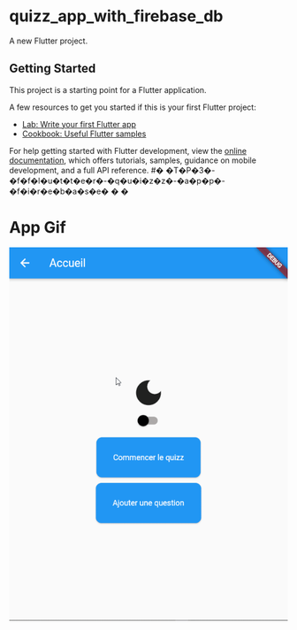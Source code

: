# quizz_app_with_firebase_db

A new Flutter project.

## Getting Started

This project is a starting point for a Flutter application.

A few resources to get you started if this is your first Flutter project:

- [Lab: Write your first Flutter app](https://docs.flutter.dev/get-started/codelab)
- [Cookbook: Useful Flutter samples](https://docs.flutter.dev/cookbook)

For help getting started with Flutter development, view the
[online documentation](https://docs.flutter.dev/), which offers tutorials,
samples, guidance on mobile development, and a full API reference.
#� �T�P�3�-�f�f�l�u�t�t�e�r�-�q�u�i�z�z�-�a�p�p�-�f�i�r�e�b�a�s�e�
�
�

# App Gif
![](https://github.com/Abra-ora/TP3-fflutter-quizz-app-firebase/blob/master/lib/presentation/gif/tp3.gif)
